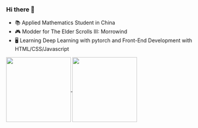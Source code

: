 ### Hi there 👋

- :books: Applied Mathematics Student in China
- :video_game: Modder for The Elder Scrolls III: Morrowind
- :desktop_computer: Learning Deep Learning with pytorch and Front-End Development with HTML/CSS/Javascript

<a href="https://github.com/amaliegay">
  <img align="center" height=175 src="https://github-readme-stats.vercel.app/api?username=amaliegay&show_icons=true&line_height=24&theme=great-gatsby" />
</a>

<a href="https://github.com/amaliegay?tab=repositories">
  <img align="center" height=175 src="https://github-readme-stats.vercel.app/api/top-langs/?username=amaliegay&theme=great-gatsby&layout=compact&langs_count=5" />
</a>
